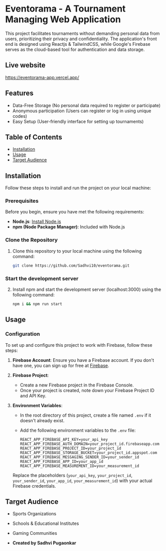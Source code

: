 # Eventorama - A Tournament Managing Web Application

This project facilitates tournaments without demanding personal data from users, prioritizing their privacy and confidentiality. The application's front end is designed using Reactjs & TailwindCSS, while Google's Firebase serves as the cloud-based tool for authentication and data storage.

## Live website 

https://eventorama-app.vercel.app/

## Features

- Data-Free Storage (No personal data required to register or participate)
- Anonymous participation (Users can register or log in using unique codes)
- Easy Setup (User-friendly interface for setting up tournaments)

## Table of Contents

- [Installation](#installation)
- [Usage](#usage)
- [Target Audience](#target-audience)
  
## Installation

Follow these steps to install and run the project on your local machine:

### Prerequisites

Before you begin, ensure you have met the following requirements:

- **Node.js**: [Install Node.js](https://nodejs.org/)
- **npm (Node Package Manager)**: Included with Node.js

### Clone the Repository

1. Clone this repository to your local machine using the following command:

   ```bash
   git clone https://github.com/Sadhvi10/eventorama.git

### Start the development server

2. Install npm and start the development server (localhost:3000) using the following command:

   ```bash
   npm i && npm run start

## Usage

### Configuration

To set up and configure this project to work with Firebase, follow these steps:

1. **Firebase Account**: Ensure you have a Firebase account. If you don't have one, you can sign up for free at [Firebase](https://firebase.google.com/).

2. **Firebase Project**:
   - Create a new Firebase project in the Firebase Console.
   - Once your project is created, note down your Firebase Project ID and API Key.

3. **Environment Variables**:
   - In the root directory of this project, create a file named `.env` if it doesn't already exist.
   - Add the following environment variables to the `.env` file:

     ```dotenv
     REACT_APP_FIREBASE_API_KEY=your_api_key
     REACT_APP_FIREBASE_AUTH_DOMAIN=your_project_id.firebaseapp.com
     REACT_APP_FIREBASE_PROJECT_ID=your_project_id
     REACT_APP_FIREBASE_STORAGE_BUCKET=your_project_id.appspot.com
     REACT_APP_FIREBASE_MESSAGING_SENDER_ID=your_sender_id
     REACT_APP_FIREBASE_APP_ID=your_app_id
     REACT_APP_FIREBASE_MEASUREMENT_ID=your_measurement_id
     ```

   Replace the placeholders (`your_api_key`, `your_project_id`, `your_sender_id`, `your_app_id`, `your_measurement_id`) with your actual Firebase credentials.

## Target Audience

- Sports Organizations
- Schools & Educational Institutes
- Gaming Communities

- **Created by Sadhvi Pugaonkar**
